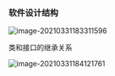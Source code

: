 ### 软件设计结构

![image-20210331183311596](https://gitee.com/onenovice/pic-of-bed/raw/master/image/%E8%BD%AF%E4%BB%B6%E8%AE%BE%E8%AE%A1%E7%BB%93%E6%9E%84.png)

类和接口的继承关系

![image-20210331184121761](https://gitee.com/onenovice/pic-of-bed/raw/master/image/%E7%B1%BB%E5%92%8C%E6%8E%A5%E5%8F%A3.png)

